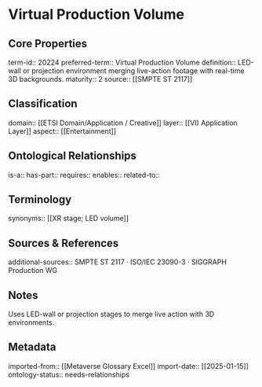 # Virtual Production Volume

## Core Properties
term-id:: 20224
preferred-term:: Virtual Production Volume
definition:: LED-wall or projection environment merging live-action footage with real-time 3D backgrounds.
maturity:: 2
source:: [[SMPTE ST 2117]]

## Classification
domain:: [[ETSI Domain/Application / Creative]]
layer:: [[VI) Application Layer]]
aspect:: [[Entertainment]]

## Ontological Relationships
is-a:: 
has-part:: 
requires:: 
enables:: 
related-to:: 

## Terminology
synonyms:: [[XR stage; LED volume]]

## Sources & References
additional-sources:: SMPTE ST 2117 · ISO/IEC 23090-3 · SIGGRAPH Production WG

## Notes
Uses LED-wall or projection stages to merge live action with 3D environments.

## Metadata
imported-from:: [[Metaverse Glossary Excel]]
import-date:: [[2025-01-15]]
ontology-status:: needs-relationships